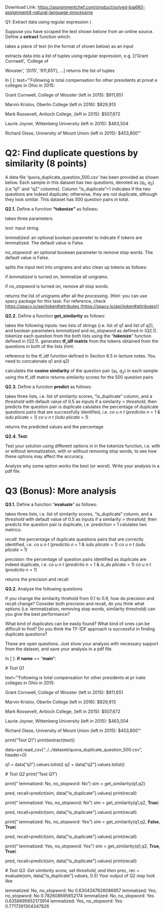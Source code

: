Download Link: https://assignmentchef.com/product/solved-bia660-assignment4-natural-language-processing
<br>



Q1: Extract data using regular expression (

Suppose you have scraped the text shown belone from an online source. Define a <strong>extract</strong> function which:

takes a piece of text (in the format of shown below) as an input

extracts data into a list of tuples using regular expression, e.g. [(‘Grant Cornwell’, ‘College of

Wooster’, ‘2015’, ‘911,651’), …] returns the list of tuples

In [ ]: text=”’Following is total compensation for other presidents at privat e colleges in Ohio in 2015:

Grant Cornwell, College of Wooster (left in 2015): $911,651

Marvin Krislov, Oberlin College (left in 2016):  $829,913

Mark Roosevelt, Antioch College, (left in 2015): $507,672

Laurie Joyner, Wittenberg University (left in 2015): $463,504

Richard Giese, University of Mount Union (left in 2015): $453,800”’

<h1>Q2: Find duplicate questions by similarity (8 points)</h1>

A data file ‘quora_duplicate_question_500.csv’ has been provided as shown below. Each sample in this dataset has two questions, denoted as (<em>q</em><sub>1</sub>, <em>q</em><sub>2</sub>) (i.e.”q1″ and “q2” columns). Column “is_duplicate”=1 indicates if the two questions are indeed duplicate; otherwise, they are not duplicate, although they look similar. This dataset has 500 question pairs in total.

<strong>Q2.1.</strong> Define a function <strong>“tokenize”</strong> as follows:

takes three parameters:

<em>text</em>: input string.

<em>lemmatized</em>: an optional boolean parameter to indicate if tokens are lemmatized. The default value is False.

<em>no_stopword</em>: an optional bookean parameter to remove stop words. The default value is False.

splits the input text into unigrams and also clean up tokens as follows:

if <em>lemmatized</em> is turned on, lemmatize all unigrams.

if <em>no_stopword</em> is turned on, remove all stop words.

returns the list of unigrams after all the processing. (Hint: you can use spacy package for this task. For reference, check <u><a href="https://spacy.io/api/token#attributes">https://spac</a></u><a href="https://spacy.io/api/token#attributes">y</a><u><a href="https://spacy.io/api/token#attributes">.io/api/token#attributes </a></u><a href="https://spacy.io/api/token#attributes">(</a><u><a href="https://spacy.io/api/token#attributes">https://spac</a></u><a href="https://spacy.io/api/token#attributes">y</a><u><a href="https://spacy.io/api/token#attributes">.io/api/token#attributes)</a></u>)

<strong>Q2.2.</strong> Define a function <strong>get_similarity</strong> as follows:

takes the following inputs: two lists of strings (i.e. list of q1 and list of q2), and boolean parameters <em>lemmatized</em> and <em>no_stopword</em> as defined in (Q2.1). tokenize each question from the both lists using the “<strong>tokenize</strong>” function defined in (Q2.1). generates <strong>tf_idf matrix</strong> from the tokens obtained from the questions in both of the lists (hint:

reference to the tf_idf function defined in Section 8.5 in lecture notes. You need to concatenate q1 and q2)

calculates the <strong>cosine similarity</strong> of the question pair (<em>q</em><sub>1</sub>, <em>q</em><sub>2</sub>) in each sample using the tf_idf matrix returns similarity scores for the 500 question pairs

<strong>Q2.3.</strong> Define a function <strong>predict</strong> as follows:

takes three lists, i.e. list of similarity scores, “is_duplicate” column, and a <em>threshold</em> with default value of 0.5 as inputs if a similarity &gt; <em>threshold</em>, then predicts the question pair is duplicate calulates the percentage of duplicate questions pairs that are successfully identified, i.e. <em>co u n t</em> (<em>predictio n </em>= 1 &amp; <em>is</em>_<em>du plicate </em>= 1) <em>co u n t</em> (<em>is</em>_<em>du plicate </em>= 1)

returns the predicted values and the percentage

<strong>Q2.4. Test</strong>:

Test your solution using different options in in the tokenize function, i.e. with or without lemmatization, with or without removing stop words, to see how these options may affect the accuracy.

Analyze why some option works the best (or worst). Write your analysis in a pdf file.

<h1>Q3 (Bonus): More analysis</h1>

<strong>Q3.1</strong>. Define a function “<strong>evaluate</strong>” as follows:

takes three lists, i.e. list of similarity scores, “is_duplicate” column, and a <em>threshold</em> with default value of 0.5 as inputs if a similarity &gt; <em>threshold</em>, then predicts the question pair is duplicate, i.e. prediction = 1 calulates two metrics:

<em>recall</em>: the percentage of duplicate questions pairs that are correctly identified, i.e. <em>co u n t</em> (<em>predictio n </em>= 1 &amp; <em>is</em>_<em>du plicate </em>= 1) <em>co u n t</em> (<em>is</em>_<em>du plicate </em>= 1)

<em>precision</em>: the percentage of question pairs identified as duplicate are indeed duplicate, i.e. <em>co u n t</em> (<em>predictio n </em>= 1 &amp; <em>is</em>_<em>du plicate </em>= 1) <em>co u n t</em> (<em>predictio n </em>= 1)

returns the precision and recall

<strong>Q3.2</strong>. Analyze the following questions

If you change the similarity threhold from 0.1 to 0.9, how do precision and recall change? Consider both precision and recall, do you think what options (i.e. lemmatization, removing stop words, similarity threshold) can you give the best performance?

What kind of duplicates can be easily found? What kind of ones can be difficult to find? Do you think the TF-IDF approach is successful in finding duplicate questions?

These are open questions. Just show your analysis with necessary support from the dataset, and save your analysis in a pdf file.

In [ ]: <strong>if</strong> __name__ == “__main__”:




<em># Test Q1</em>




text=”’Following is total compensation for other presidents at pr ivate colleges in Ohio in 2015:

Grant Cornwell, College of Wooster (left in 2015): $911,651

Marvin Krislov, Oberlin College (left in 2016):  $829,913

Mark Roosevelt, Antioch College, (left in 2015): $507,672

Laurie Joyner, Wittenberg University (left in 2015): $463,504

Richard Giese, University of Mount Union (left in 2015): $453,800”’

print(“Test Q1”)     print(extract(text))

data=pd.read_csv(“../../dataset/quora_duplicate_question_500.csv”, header=0)

q1 = data[“q1”].values.tolist()     q2 = data[“q2”].values.tolist()




<em># Test Q2 </em>    print(“Test Q1”)

print(“<strong>
</strong>lemmatized: No, no_stopword: No”)     sim = get_similarity(q1,q2)

pred, recall=predict(sim, data[“is_duplicate”].values)     print(recall)




print(“<strong>
</strong>lemmatized: Yes, no_stopword: No”)     sim = get_similarity(q1,q2, <strong>True</strong>)

pred, recall=predict(sim, data[“is_duplicate”].values)     print(recall)




print(“<strong>
</strong>lemmatized: No, no_stopword: Yes”)     sim = get_similarity(q1,q2, <strong>False</strong>, <strong>True</strong>)

pred, recall=predict(sim, data[“is_duplicate”].values)     print(recall)




print(“<strong>
</strong>lemmatized: Yes, no_stopword: Yes”)     sim = get_similarity(q1,q2, <strong>True</strong>, <strong>True</strong>)

pred, recall=predict(sim, data[“is_duplicate”].values)     print(recall)




<em># Test Q3. Get similarity score, set threshold, and then </em>    prec, rec = evaluate(sim, data[“is_duplicate”].values, 0.5) Your output of Q2 may look like:

lemmatized: No, no_stopword: No 0.6304347826086957 lemmatized: Yes, no_stopword: No 0.782608695652174 lemmatized: No, no_stopword: Yes 0.6358695652173914 lemmatized: Yes, no_stopword: Yes 0.7717391304347826

<h1></h1>